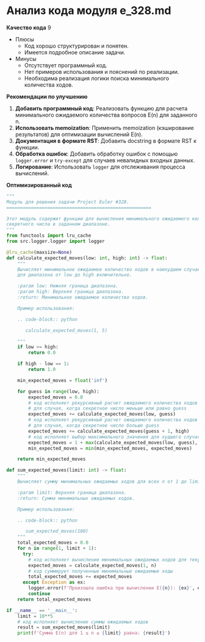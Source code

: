 # Анализ кода модуля e_328.md

**Качество кода**
9
-  Плюсы
    -  Код хорошо структурирован и понятен.
    -  Имеется подробное описание задачи.
-  Минусы
    -  Отсутствует программный код.
    -  Нет примеров использования и пояснений по реализации.
    -  Необходима реализация логики поиска минимального количества ходов.

**Рекомендации по улучшению**

1.  **Добавить программный код**: Реализовать функцию для расчета минимального ожидаемого количества вопросов E(n) для заданного n.
2.  **Использовать memoization**: Применить memoization (кэширование результатов) для оптимизации вычислений E(n).
3.  **Документация в формате RST**: Добавить docstring в формате RST к функции.
4.  **Обработка ошибок**: Добавить обработку ошибок с помощью `logger.error` и `try-except` для случаев невалидных входных данных.
5.  **Логирование**: Использовать `logger` для отслеживания процесса вычислений.

**Оптимизированный код**

```python
"""
Модуль для решения задачи Project Euler #328.
=====================================================

Этот модуль содержит функции для вычисления минимального ожидаемого количества ходов для нахождения
секретного числа в заданном диапазоне.
"""
from functools import lru_cache
from src.logger.logger import logger

@lru_cache(maxsize=None)
def calculate_expected_moves(low: int, high: int) -> float:
    """
    Вычисляет минимальное ожидаемое количество ходов в наихудшем случае
    для диапазона от low до high включительно.

    :param low: Нижняя граница диапазона.
    :param high: Верхняя граница диапазона.
    :return: Минимальное ожидаемое количество ходов.

    Пример использования:

    .. code-block:: python

       calculate_expected_moves(1, 5)

    """
    if low >= high:
        return 0.0

    if high - low == 1:
        return 1.0

    min_expected_moves = float('inf')

    for guess in range(low, high):
        expected_moves = 0.0
        # код исполняет рекурсивный расчет ожидаемого количества ходов
        # для случая, когда секретное число меньше или равно guess
        expected_moves += calculate_expected_moves(low, guess)
        # код исполняет рекурсивный расчет ожидаемого количества ходов
        # для случая, когда секретное число больше guess
        expected_moves += calculate_expected_moves(guess + 1, high)
        # код исполняет выбор максимального значения для худшего случая
        expected_moves = 1 + max(calculate_expected_moves(low, guess), calculate_expected_moves(guess+1, high))
        min_expected_moves = min(min_expected_moves, expected_moves)

    return min_expected_moves

def sum_expected_moves(limit: int) -> float:
    """
    Вычисляет сумму минимальных ожидаемых ходов для всех n от 1 до limit.

    :param limit: Верхняя граница диапазона.
    :return: Сумма минимальных ожидаемых ходов.

    Пример использования:

    .. code-block:: python

       sum_expected_moves(100)
    """
    total_expected_moves = 0.0
    for n in range(1, limit + 1):
      try:
        # код исполняет вычисление минимальных ожидаемых ходов для текущего n
        expected_moves = calculate_expected_moves(1, n)
        # код суммирует полученные минимальные ожидаемые ходы
        total_expected_moves += expected_moves
      except Exception as ex:
        logger.error(f'Произошла ошибка при вычислении E({n}): {ex}', exc_info=True)
        continue
    return total_expected_moves

if __name__ == '__main__':
    limit = 10**5
    # код исполняет вычисление суммы ожидаемых ходов
    result = sum_expected_moves(limit)
    print(f'Сумма E(n) для 1 ≤ n ≤ {limit} равна: {result}')


```